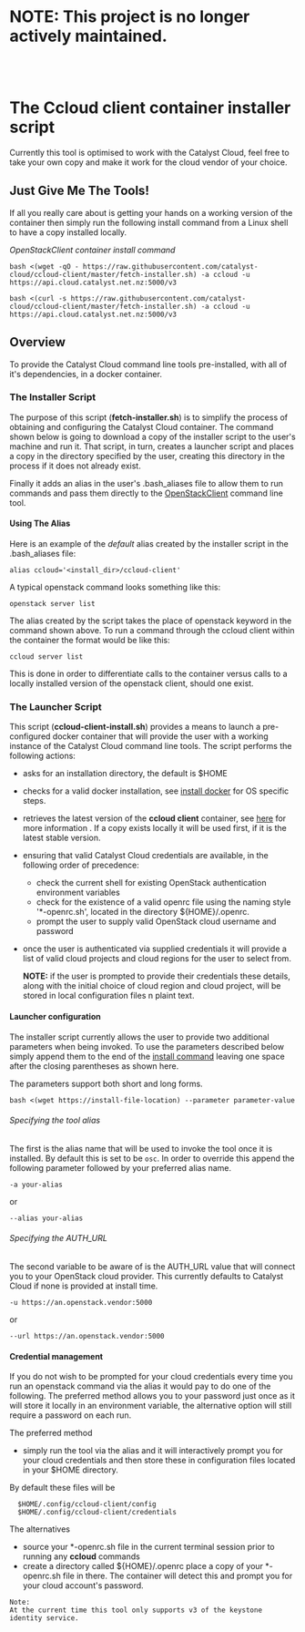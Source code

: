 
</br></br>

# NOTE: This project is no longer actively maintained. 

</br></br>

# The Ccloud client container installer script

Currently this tool is optimised to work with the Catalyst Cloud, feel free to take your own copy
and make it work for the cloud vendor of your choice.

## Just Give Me The Tools!
If all you really care about is getting your hands on a working version of the container then
simply run the following install command from a Linux shell to have a copy installed locally.

*OpenStackClient container install command*

<a name="install-command-wget">

```
bash <(wget -qO - https://raw.githubusercontent.com/catalyst-cloud/ccloud-client/master/fetch-installer.sh) -a ccloud -u https://api.cloud.catalyst.net.nz:5000/v3
```
</a>

<a name="install-command-curl">

```
bash <(curl -s https://raw.githubusercontent.com/catalyst-cloud/ccloud-client/master/fetch-installer.sh) -a ccloud -u https://api.cloud.catalyst.net.nz:5000/v3
```
</a>

## Overview
To provide the Catalyst Cloud command line tools pre-installed, with all of it's dependencies, in a
docker container.

### The Installer Script
The purpose of this script (__fetch-installer.sh__) is to simplify the process of obtaining and
configuring the Catalyst Cloud  container. The command shown below is going to download a copy of
the installer script to the user's machine and run it. That script, in turn, creates a launcher
script and places a copy in the directory specified by the user, creating this directory in the
process if it does not already exist.

Finally it adds an alias in the user's .bash_aliases file to allow them to run commands and pass
them directly to the [OpenStackClient](https://docs.openstack.org/python-openstackclient/latest/)
command line tool.

#### Using The Alias
Here is an example of the _default_ alias created by the installer script in the .bash_aliases file:

```
alias ccloud='<install_dir>/ccloud-client'
```
A typical openstack command looks something like this:

```
openstack server list
```

The alias created by the script takes the place of openstack keyword in the command shown above.
To run a command through the ccloud client within the container the format would be like this:

```
ccloud server list
```

This is done in order to differentiate calls to the container versus calls to a locally installed
version of the openstack client, should one exist.

### The Launcher Script
This script (__ccloud-client-install.sh__) provides a means to launch a pre-configured docker
container that will provide the user with a working instance of the Catalyst Cloud command line
tools. The script performs the following actions:

- asks for an installation directory, the default is $HOME
- checks for a valid docker installation, see [install docker](https://docs.docker.com/install/)
  for OS specific steps.
- retrieves the latest version of the **ccloud client** container, see [here](container-README.md)
  for more information . If a copy exists locally it will be used first, if it is the latest stable
  version.
- ensuring that valid Catalyst Cloud credentials are available, in the following order of
  precedence:
  - check the current shell for existing OpenStack authentication environment variables
  - check for the existence of a valid openrc file using the naming style '*-openrc.sh', located in
    the directory ${HOME}/.openrc.
  - prompt the user to supply valid OpenStack cloud username and password
- once the user is authenticated via supplied credentials it will provide a list of valid cloud
  projects and cloud regions for the user to select from.


  __NOTE:__ if the user is prompted to provide their credentials these details, along with the
  initial choice of cloud region and cloud project, will be stored in local configuration files
  n plaint text.

#### Launcher configuration

The installer script currently allows the user to provide two additional parameters when being
invoked. To use the parameters described below simply append them to the end of the
[install command](#install-command) leaving one space after the closing parentheses as shown here.

The parameters support both short and long forms.

```
bash <(wget https://install-file-location) --parameter parameter-value
```

###### Specifying the tool alias

The first is the alias name that will be used to invoke the tool once it is installed. By default
this is set to be ``osc``. In order to override this append the following parameter followed by
your preferred alias name.

```
-a your-alias
```
or
```
--alias your-alias
```

###### Specifying the AUTH_URL

The second variable to be aware of is the AUTH_URL value that will connect you to your OpenStack
cloud provider. This currently defaults to Catalyst Cloud if none is provided at install time.

```
-u https://an.openstack.vendor:5000
```
or
```
--url https://an.openstack.vendor:5000
```

#### Credential management

If you do not wish to be prompted for your cloud credentials every time you run an openstack
command via the alias it would pay to do one of the following. The preferred method allows you to
your password just once as it will store it locally in an environment variable, the alternative
option will still require a password on each run.

The preferred method
- simply run the tool via the alias and it will interactively prompt you for your cloud credentials
  and then store these in configuration files located in your $HOME directory.

By default these files will be

```bash_aliases
  $HOME/.config/ccloud-client/config
  $HOME/.config/ccloud-client/credentials
```

The alternatives
- source your *-openrc.sh file in the current terminal session prior to running any
  **ccloud** commands
- create a directory called ${HOME}/.openrc place a copy of your *-openrc.sh file in there. The
  container will detect this and prompt you for your cloud account's password.

```
Note:
At the current time this tool only supports v3 of the keystone identity service.

```
